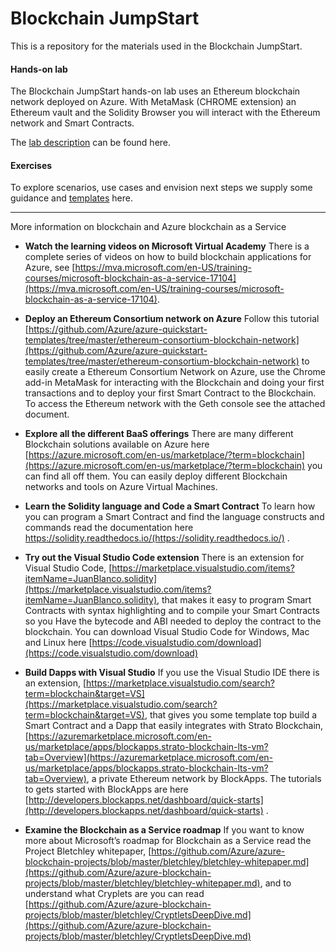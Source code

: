 # Blockchain JumpStart

This is a repository for the materials used in the Blockchain JumpStart. 

#### Hands-on lab
The Blockchain JumpStart hands-on lab uses an Ethereum blockchain network deployed on Azure. With MetaMask (CHROME extension) an Ethereum vault and the Solidity Browser you will interact with the Ethereum network and Smart Contracts.

The [lab description](Tutorials/README.md) can be found here.


#### Exercises
To explore scenarios, use cases and envision next steps we supply some guidance and [templates](Templates/) here.


---
More information on blockchain and Azure blockchain as a Service

* __Watch the learning videos on Microsoft Virtual Academy__
There is a complete series of videos on how to build blockchain applications for Azure, see [https://mva.microsoft.com/en-US/training-courses/microsoft-blockchain-as-a-service-17104](https://mva.microsoft.com/en-US/training-courses/microsoft-blockchain-as-a-service-17104). 

* __Deploy an Ethereum Consortium network on Azure__
Follow this tutorial [https://github.com/Azure/azure-quickstart-templates/tree/master/ethereum-consortium-blockchain-network](https://github.com/Azure/azure-quickstart-templates/tree/master/ethereum-consortium-blockchain-network) to easily create a Ethereum Consortium Network on Azure, use the Chrome add-in MetaMask for interacting with the Blockchain and doing your first transactions and to deploy your first Smart Contract to the Blockchain. To access the Ethereum network with the Geth console see the attached document.

* __Explore all the different BaaS offerings__
There are many different Blockchain solutions available on Azure here [https://azure.microsoft.com/en-us/marketplace/?term=blockchain](https://azure.microsoft.com/en-us/marketplace/?term=blockchain) you can find all off them. You can easily deploy different Blockchain networks and tools on Azure Virtual Machines.

* __Learn the Solidity language and Code a Smart Contract__
To learn how you can program a Smart Contract and find the language constructs and commands read the documentation here https://solidity.readthedocs.io/(https://solidity.readthedocs.io/) . 

* __Try out the Visual Studio Code extension__
There is an extension for Visual Studio Code, [https://marketplace.visualstudio.com/items?itemName=JuanBlanco.solidity](https://marketplace.visualstudio.com/items?itemName=JuanBlanco.solidity), that makes it easy to program Smart Contracts with syntax highlighting and to compile your Smart Contracts so you Have the bytecode and ABI needed to deploy the contract to the blockchain. You can download Visual Studio Code for Windows, Mac and Linux here [https://code.visualstudio.com/download](https://code.visualstudio.com/download)

* __Build Dapps with Visual Studio__
If you use the Visual Studio IDE there is an extension, [https://marketplace.visualstudio.com/search?term=blockchain&target=VS](https://marketplace.visualstudio.com/search?term=blockchain&target=VS), that gives you some template top build a Smart Contract and a Dapp   that easily integrates with Strato Blockchain, [https://azuremarketplace.microsoft.com/en-us/marketplace/apps/blockapps.strato-blockchain-lts-vm?tab=Overview](https://azuremarketplace.microsoft.com/en-us/marketplace/apps/blockapps.strato-blockchain-lts-vm?tab=Overview), a private Ethereum network by BlockApps. The tutorials to gets started with BlockApps are here [http://developers.blockapps.net/dashboard/quick-starts](http://developers.blockapps.net/dashboard/quick-starts) .

* __Examine the Blockchain as a Service roadmap__
If you want to know more about Microsoft’s roadmap for Blockchain as a Service read the Project Bletchley whitepaper, [https://github.com/Azure/azure-blockchain-projects/blob/master/bletchley/bletchley-whitepaper.md](https://github.com/Azure/azure-blockchain-projects/blob/master/bletchley/bletchley-whitepaper.md), and to understand what Cryplets are you can read [https://github.com/Azure/azure-blockchain-projects/blob/master/bletchley/CryptletsDeepDive.md](https://github.com/Azure/azure-blockchain-projects/blob/master/bletchley/CryptletsDeepDive.md)
